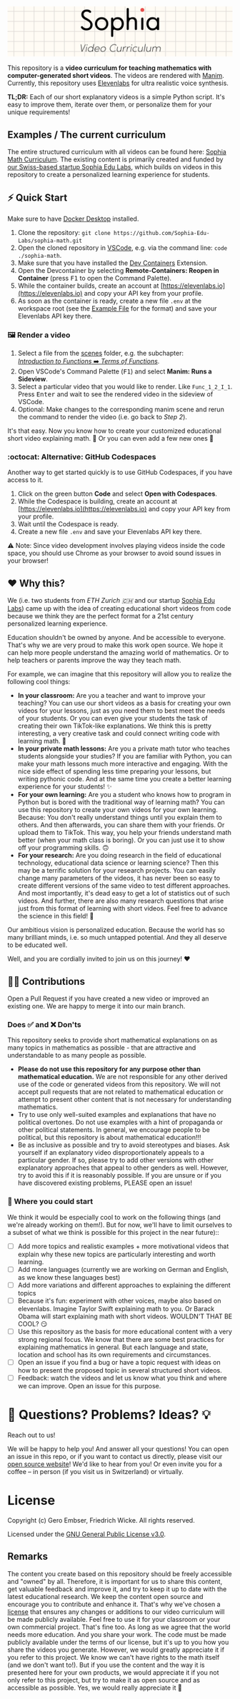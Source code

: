 ![Sophia Header](.github/video-curriculum-header.svg)

This repository is a **video curriculum for teaching mathematics with computer-generated short videos**.
The videos are rendered with [Manim](https://www.manim.community).
Currently, this repository uses [Elevenlabs](https://elevenlabs.io) for ultra realistic voice synthesis. 

**TL;DR:** Each of our short explanatory videos is a simple Python script. It's easy to improve them, iterate over them, or personalize them for your unique requirements!

## Examples / The current curriculum
The entire structured curriculum with all videos can be found here: [Sophia Math Curriculum](https://opensource.sophiaedulabs.com/syllabus).
The existing content is primarily created and funded by [our Swiss-based startup Sophia Edu Labs](https://sophiaedulabs.com), which builds on videos in this repository to create a personalized learning experience for students.


## ⚡️ Quick Start
Make sure to have [Docker Desktop](https://www.docker.com/products/docker-desktop/) installed.
1. Clone the repository:
`git clone https://github.com/Sophia-Edu-Labs/sophia-math.git`
2. Open the cloned repository in [VSCode](https://code.visualstudio.com), e.g. via the command line: `code ./sophia-math`. 
3. Make sure that you have installed the [Dev Containers](https://marketplace.visualstudio.com/items?itemName=ms-vscode-remote.remote-containers) Extension.
3. Open the Devcontainer by selecting **Remote-Containers: Reopen in Container** (press <kbd>F1</kbd> to open the Command Palette).
4. While the container builds, create an account at [https://elevenlabs.io](https://elevenlabs.io) and copy your API key from your profile.
5. As soon as the container is ready, create a new file `.env` at the workspace root (see the [Example File](./.env.example) for the format) and save your Elevenlabs API key there.


### 🖼️ Render a video
1. Select a file from the [scenes](./scenes) folder, e.g. the subchapter:  
[*Introduction to Functions* ➡️ *Terms of Functions*](./scenes/Func/Func_1:%20Intro%20Functions/Func_1_1.py).
2. Open VSCode's Command Palette (<kbd>F1</kbd>) and select **Manim: Runs a Sideview**.
3. Select a particular video that you would like to render. Like `Func_1_2_I_1`. Press <kbd>Enter</kbd> and wait to see the rendered video in the sideview of VSCode.
4. Optional: Make changes to the corresponding manim scene and rerun the command to render the video (i.e. go back to *Step 2*). 

It's that easy. Now you know how to create your customized educational short video explaining math. 🎉 Or you can even add a few new ones 💖

### :octocat: Alternative: GitHub Codespaces
Another way to get started quickly is to use GitHub Codespaces, if you have access to it. 
1. Click on the green button **Code** and select **Open with Codespaces**.
2. While the Codespace is building, create an account at [https://elevenlabs.io](https://elevenlabs.io) and copy your API key from your profile.
3. Wait until the Codespace is ready.
4. Create a new file `.env` and save your Elevenlabs API key there.

⚠ Note: Since video development involves playing videos inside the code space, you should use Chrome as your browser to avoid sound issues in your browser!


## ❤️ Why this?
We (i.e. two students from *ETH Zurich 🇨🇭* and our startup [Sophia Edu Labs](https://sophiaedulabs.com)) came up with the idea of creating educational short videos from code because we think they are the perfect format for a 21st century personalized learning experience.

Education shouldn't be owned by anyone. And be accessible to everyone. That's why we are very proud to make this work open source. We hope it can help more people understand the amazing world of mathematics. Or to help teachers or parents improve the way they teach math.

For example, we can imagine that this repository will allow you to realize the following cool things:
- **In your classroom:** Are you a teacher and want to improve your teaching? You can use our short videos as a basis for creating your own videos for your lessons, just as you need them to best meet the needs of your students. Or you can even give your students the task of creating their own TikTok-like explanations. We think this is pretty interesting, a very creative task and could connect writing code with learning math. 🏫
- **In your private math lessons:** Are you a private math tutor who teaches students alongside your studies? If you are familiar with Python, you can make your math lessons much more interactive and engaging. With the nice side effect of spending less time preparing your lessons, but writing pythonic code. And at the same time you create a better learning experience for your students! ✨ 
- **For your own learning:** Are you a student who knows how to program in Python but is bored with the traditional way of learning math? You can use this repository to create your own videos for your own learning. Because: You don't really understand things until you explain them to others. And then afterwards, you can share them with your friends. Or upload them to TikTok. This way, you help your friends understand math better (when your math class is boring). Or you can just use it to show off your programming skills. 🙃
- **For your research:** Are you doing research in the field of educational technology, educational data science or learning science?
Then this may be a terrific solution for your research projects. You can easily change many parameters of the videos, it has never been so easy to create different versions of the same video to test different approaches. And most importantly, it's dead easy to get a lot of statistics out of such videos. And further, there are also many research questions that arise just from this format of learning with short videos. Feel free to advance the science in this field! 🧪

Our ambitious vision is personalized education. Because the world has so many brilliant minds, i.e. so much untapped potential. And they all deserve to be educated well.


Well, and you are cordially invited to join us on this journey! ❤️


## 🧑‍💻 Contributions
Open a Pull Request if you have created a new video or improved an existing one. We are happy to merge it into our main branch.

### Does ✅ and ❌ Don'ts 
This repository seeks to provide short mathematical explanations on as many topics in mathematics as possible - that are attractive and understandable to as many people as possible.

- **Please do not use this repository for any purpose other than mathematical education.** We are not responsible for any other derived use of the code or generated videos from this repository. We will not accept pull requests that are not related to mathematical education or attempt to present other content that is not necessary for understanding mathematics.
- Try to use only well-suited examples and explanations that have no political overtones. Do not use examples with a hint of propaganda or other political statements. In general, we encourage people to be political, but this repository is about mathematical education!!!
- Be as inclusive as possible and try to avoid stereotypes and biases. Ask yourself if an explanatory video disproportionately appeals to a particular gender. If so, please try to add other versions with other explanatory approaches that appeal to other genders as well. However, try to avoid this if it is reasonably possible. If you are unsure or if you have discovered existing problems, PLEASE open an issue!

### 🚀 Where you could start
We think it would be especially cool to work on the following things (and we're already working on them!). But for now, we'll have to limit ourselves to a subset of what we think is possible for this project in the near future):: 
- [ ] Add more topics and realistic examples + more motivational videos that explain why these new topics are particularly interesting and worth learning.
- [ ] Add more languages (currently we are working on German and English, as we know these languages best)
- [ ] Add more variations and different approaches to explaining the different topics
- [ ] Because it's fun: experiment with other voices, maybe also based on elevenlabs. Imagine Taylor Swift explaining math to you. Or Barack Obama will start explaining math with short videos. WOULDN'T THAT BE COOL? 😏
- [ ] Use this repository as the basis for more educational content with a very strong regional focus. We know that there are some best practices for explaining mathematics in general. But each language and state, location and school has its own requirements and circumstances.
- [ ] Open an issue if you find a bug or have a topic request with ideas on how to present the proposed topic in several structured short videos.
- [ ] Feedback: watch the videos and let us know what you think and where we can improve. Open an issue for this purpose.

# 🤨 Questions? Problems? Ideas? 💡
Reach out to us! 

We will be happy to help you! And answer all your questions!
You can open an issue in this repo, or if you want to contact us directly, please visit our [open source website](https://opensource.sophiaedulabs.com)! We'd like to hear from you! Or even invite you for a coffee – in person (if you visit us in Switzerland) or virtually.


# License
Copyright (c) Gero Embser, Friedrich Wicke. All rights reserved.

Licensed under the [GNU General Public License v3.0](./LICENSE).

## Remarks

The content you create based on this repository should be freely accessible and "owned" by all. Therefore, it is important for us to share this content, get valuable feedback and improve it, and try to keep it up to date with the latest educational research. We keep the content open source and encourage you to contribute and enhance it. That's why we've chosen a [license](./LICENSE) that ensures any changes or additions to our video curriculum will be made publicly available. Feel free to use it for your classroom or your own commercial project. That's fine too. As long as we agree that the world needs more education. And you share your work. The code must be made publicly available under the terms of our license, but it's up to you how you share the videos you generate. However, we would greatly appreciate it if you refer to this project.
We know we can't have rights to the math itself (and we don't want to!). But if you use the content and the way it is presented here for your own products, we would appreciate it if you not only refer to this project, but try to make it as open source and as accessible as possible. 
Yes, we would really appreciate it 🫶
